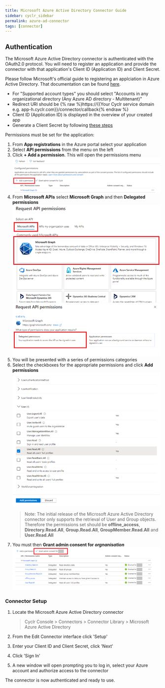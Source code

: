 ```yaml
---
title: Microsoft Azure Active Directory Connector Guide
sidebar: cyclr_sidebar
permalink: azure-ad-connector
tags: [connector]
---
```


## Authentication

The Microsoft Azure Active Directory connector is authenticated with the OAuth2.0 protocol. You will need to register an application and provide the connector with that application's Client ID (Application ID) and Client Secret.

Please follow Microsoft's official guide to registering an applciation in Azure Active Directory. That documentation can be found [here](https://docs.microsoft.com/en-us/azure/active-directory/develop/quickstart-register-app).

- For "Supported account types" you should select "Accounts in any organizational directory (Any Azure AD directory - Multitenant)"
- Redirect URI should be {% raw %}https://{{Your Cyclr service domain e.g. app-h.cyclr.com}}/connector/callback{% endraw %}
- Client ID (Application ID) is displayed in the overview of your created app
- Generate a Client Secret by following [these steps](https://docs.microsoft.com/en-us/azure/active-directory/develop/quickstart-register-app#add-a-client-secret)

Permissions must be set for the application:

1. From **App registrations** in the Azure portal select your application
2. Select **API permissions** from the menu on the left
3. Click **+ Add a permission**. This will open the permissions menu
   ![add permission button](./images/permissions_4.png)
4. From **Microsoft APIs** select **Microsoft Graph** and then **Delegated permissions**
   ![permissions menu](./images/permissions_1.png)
   ![permissions menu 2](./images/permissions_2.png)
5. You will be presented with a series of permissions categories
6. Select the checkboxes for the appropriate permissions and click **Add permissions**
   ![checked permission](./images/permissions_5.png)
   > Note: The initial release of the Microsoft Azure Active Directory connector only supports the retrieval of User and Group objects. Therefore the permissions set should be **offline_access**, **Directory.Read.All**, **Group.Read.All**, **GroupMember.Read.All** and **User.Read.All**
7. You must then **Grant admin consent for _orgnanisation_**
   ![grant admin consent](./images/permissions_3.png)

### Connector Setup

1. Locate the Microsoft Azure Active Directory connector

   > Cyclr Console > Connectors > Connector Library > Microsoft Azure Active Directory

2. From the Edit Connector interface click 'Setup'

3. Enter your Client ID and Client Secret, click 'Next'

4. Click 'Sign In'

5. A new window will open prompting you to log in, select your Azure account and authorize access to the connector

The connector is now authenticated and ready to use.
